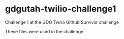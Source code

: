 gdgutah-twilio-challenge1
=========================

Challenge 1 at the GDG Twilio Github Survivor challenge

These files were used in the challenge
